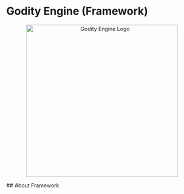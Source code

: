 # Godity Engine (Framework)
  <p align="center">
    <a href="nda.png">
      <img src="logo.svg" width="400" alt="Godity Engine Logo">
    </a>
  </p>
## About Framework
